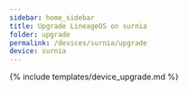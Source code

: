 ```yaml
---
sidebar: home_sidebar
title: Upgrade LineageOS on surnia
folder: upgrade
permalink: /devices/surnia/upgrade
device: surnia
---
```

{% include templates/device_upgrade.md %}
